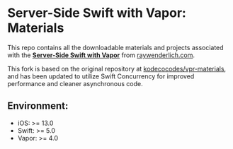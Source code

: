 # Server-Side Swift with Vapor: Materials

This repo contains all the downloadable materials and projects associated with the **[Server-Side Swift with Vapor](https://www.raywenderlich.com/books/server-side-swift-with-vapor)** from [raywenderlich.com](https://www.raywenderlich.com).

This fork is based on the original repository at [kodecocodes/vpr-materials](https://github.com/kodecocodes/vpr-materials), and has been updated to utilize Swift Concurrency for improved performance and cleaner asynchronous code.

## Environment:
* iOS: >= 13.0
* Swift: >= 5.0
* Vapor: >= 4.0
